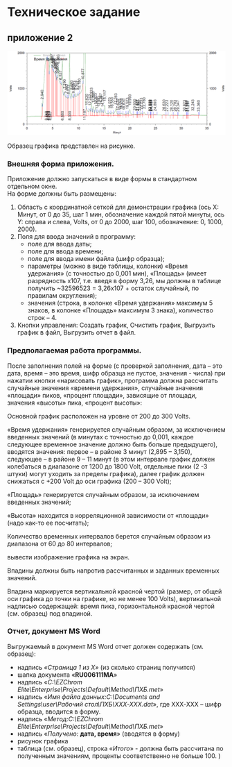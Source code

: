 # Техническое задание #

## приложение 2 ##

![Создание ML workspace](media/sample.png)

Образец графика представлен на рисунке.

### Внешняя форма приложения. ###

Приложение должно запускаться в виде формы в стандартном отдельном окне.  
На форме должны быть размещены:  

1. Область с координатной сеткой для демонстрации графика (ось X: Минут, от 0 до 35, шаг 1 мин, обозначение каждой пятой минуты, ось Y: справа и слева, Volts, от 0 до 2000, шаг 100, обозначение: 0, 1000, 2000).
2. Поля для ввода значений в программу:
   * поле для ввода даты;
   * поле для ввода времени;
   * поле для ввода имени файла (шифр образца);  
   * параметры (можно в виде таблицы, колонки) «Время удержания» (с точностью до 0,001 мин), «Площадь» (имеет разрядность х107, т.е. введя в форму 3,26, мы должны в таблице получить ~32596523 = 3,26х107 + остаток случайный, по правилам округления);
   * значения (строка, в колонке «Время удержания» максимум 5 знаков, в колонке «Площадь» максимум 3 знака), количество строк – 4.
3. Кнопки управления: Создать график, Очистить график, Выгрузить график в файл, Выгрузить отчет в файл.

### Предполагаемая работа программы. ###

После заполнения полей на форме (с проверкой заполнения, дата – это дата, время – это время, шифр образца не пустое, значения  - числа) при нажатии кнопки «нарисовать график», программа должна рассчитать случайные значения «времени удержания», случайные значения «площади» пиков, «процент площади», зависящие от площади, значения «высоты» пика, «процент высоты»:  
  
Основной график расположен на уровне от 200 до 300 Volts.   
  
«Время удержания» генерируется случайным образом, за исключением введенных значений (в минутах с точностью до 0,001, каждое следующее временное значение должно быть больше предыдущего), вводятся значения: первое – в районе 3 минут (2,895 – 3,150), следующее – в районе 9 – 11 минут (в этом интервале график должен колебаться в диапазоне от 1200 до 1800 Volt, отдельные пики (2 -3 штуки) могут уходить за пределы графика), далее график должен снижаться с +200 Volt до оси графика (200 – 300 Volt);  
  
«Площадь» генерируется случайным образом, за исключением введенных значений;  
  
«Высота» находится в корреляционной зависимости от «площади» (надо как-то ее посчитать);  
  
Количество временных интервалов берется случайным образом из диапазона от 60 до 80 интервалов;  
  
вывести изображение графика на экран.  
  
Впадины должны быть напротив рассчитанных и заданных временных значений.  
  
Впадина маркируется вертикальной красной чертой (размер, от общей оси графика до точки на графике, но не менее 100 Volts), вертикальной надписью содержащей: время пика, горизонтальной красной чертой (см. образец) под впадиной.

### Отчет, документ MS Word ###

Выгружаемый в документ MS Word отчет должен содержать (см. образец):  

- надпись _«Страница 1 из Х»_ (из сколько страниц получится)
- шапка документа «**RU006111MA**»
- надпись «_C:\EZChrom Elite\Enterprise\Projects\Default\Method\ПХБ.met_»
- надпись «_Имя файла данных:C:\Documents and Settings\user\Рабочий стол\ПХБ\ХХХ-ХХХ.dat_», где ХХХ-ХХХ – шифр образца, вводится в форму.
- надпись «_Метод:C:\EZChrom Elite\Enterprise\Projects\Default\Method\ПХБ.met_»
- надпись «_Получено:_ **дата, время**» (вводятся в форму)
- рисунок графика
- таблица (см. образец), строка «_Итого_» - должна быть рассчитана по полученным значениям, проценты соответственно не больше 100. )
